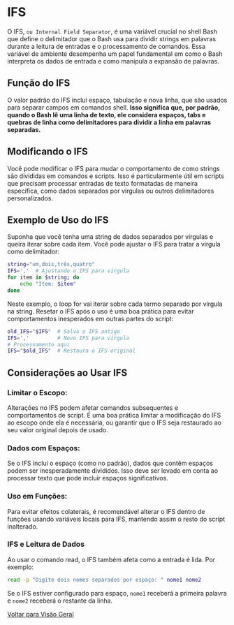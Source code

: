 # IFS

O IFS, ```ou Internal Field Separator```, é uma variável crucial no shell Bash que define o delimitador que o Bash usa para dividir strings em palavras durante a leitura de entradas e o processamento de comandos. Essa variável de ambiente desempenha um papel fundamental em como o Bash interpreta os dados de entrada e como manipula a expansão de palavras.

## Função do IFS
O valor padrão do IFS inclui espaço, tabulação e nova linha, que são usados para separar campos em comandos shell. **Isso significa que, por padrão, quando o Bash lê uma linha de texto, ele considera espaços, tabs e quebras de linha como delimitadores para dividir a linha em palavras separadas.**

## Modificando o IFS
Você pode modificar o IFS para mudar o comportamento de como strings são divididas em comandos e scripts. Isso é particularmente útil em scripts que precisam processar entradas de texto formatadas de maneira específica, como dados separados por vírgulas ou outros delimitadores personalizados.

## Exemplo de Uso do IFS
Suponha que você tenha uma string de dados separados por vírgulas e queira iterar sobre cada item. Você pode ajustar o IFS para tratar a vírgula como delimitador:

```bash
string="um,dois,três,quatro"
IFS=','  # Ajustando o IFS para vírgula
for item in $string; do
    echo "Item: $item"
done
```

Neste exemplo, o loop for vai iterar sobre cada termo separado por vírgula na string. Resetar o IFS após o uso é uma boa prática para evitar comportamentos inesperados em outras partes do script:

```bash
old_IFS="$IFS"  # Salva o IFS antigo
IFS=','         # Novo IFS para vírgula
# Processamento aqui
IFS="$old_IFS"  # Restaura o IFS original
```

## Considerações ao Usar IFS
### Limitar o Escopo: 
Alterações no IFS podem afetar comandos subsequentes e comportamentos de script. É uma boa prática limitar a modificação do IFS ao escopo onde ela é necessária, ou garantir que o IFS seja restaurado ao seu valor original depois de usado.
### Dados com Espaços: 
Se o IFS inclui o espaço (como no padrão), dados que contêm espaços podem ser inesperadamente divididos. Isso deve ser levado em conta ao processar texto que pode incluir espaços significativos.
### Uso em Funções: 
Para evitar efeitos colaterais, é recomendável alterar o IFS dentro de funções usando variáveis locais para IFS, mantendo assim o resto do script inalterado.
### IFS e Leitura de Dados
Ao usar o comando read, o IFS também afeta como a entrada é lida. Por exemplo:

```bash
read -p "Digite dois nomes separados por espaço: " nome1 nome2
```
Se o IFS estiver configurado para espaço, ```nome1``` receberá a primeira palavra e ```nome2``` receberá o restante da linha.

[Voltar para Visão Geral](../visao_geral.md)